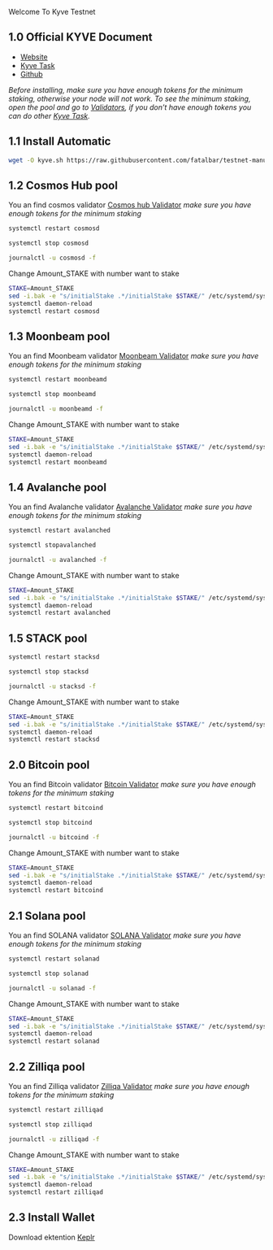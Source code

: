 Welcome To Kyve Testnet

## 1.0 Official KYVE Document

* [Website](https://app.kyve.network/#/)
* [Kyve Task](https://app.kyve.network/#/korellia/tasks)
* [Github](https://github.com/KYVENetwork)

_Before installing, make sure you have enough tokens for the minimum staking, otherwise your node will not work. To see the minimum staking, open the pool and go to [Validators](https://app.kyve.network/#/pools), if you don’t have enough tokens you can do other [Kyve Task](https://app.kyve.network/#/korellia/tasks)._

## 1.1 Install Automatic 
```bash
wget -O kyve.sh https://raw.githubusercontent.com/fatalbar/testnet-manual/main/Kyve/kyve.sh && chmod +x kyve.sh && ./kyve.sh
```
## 1.2 Cosmos Hub pool
You an find cosmos validator [Cosmos hub Validator](https://app.kyve.network/#/pools/9/validators) _make sure you have enough tokens for the minimum staking_

```bash
systemctl restart cosmosd
```

```bash
systemctl stop cosmosd
```
```bash
journalctl -u cosmosd -f
```
Change Amount_STAKE with number want to stake

```bash
STAKE=Amount_STAKE
sed -i.bak -e "s/initialStake .*/initialStake $STAKE/" /etc/systemd/system/cosmosd.service
systemctl daemon-reload
systemctl restart cosmosd
```

## 1.3 Moonbeam pool
You an find Moonbeam validator [Moonbeam Validator](https://app.kyve.network/#/pools/0/validators) _make sure you have enough tokens for the minimum staking_
```bash
systemctl restart moonbeamd
```

```bash
systemctl stop moonbeamd
```
```bash
journalctl -u moonbeamd -f
```
Change Amount_STAKE with number want to stake

```bash
STAKE=Amount_STAKE
sed -i.bak -e "s/initialStake .*/initialStake $STAKE/" /etc/systemd/system/moonbeamd.service
systemctl daemon-reload
systemctl restart moonbeamd
```

## 1.4 Avalanche pool
You an find Avalanche validator [Avalanche Validator](https://app.kyve.network/#/pools/1/validators) _make sure you have enough tokens for the minimum staking_
```bash
systemctl restart avalanched
```

```bash
systemctl stopavalanched
```
```bash
journalctl -u avalanched -f
```
Change Amount_STAKE with number want to stake

```bash
STAKE=Amount_STAKE
sed -i.bak -e "s/initialStake .*/initialStake $STAKE/" /etc/systemd/system/avalanched.service
systemctl daemon-reload
systemctl restart avalanched
```

## 1.5 STACK pool
```bash
systemctl restart stacksd
```

```bash
systemctl stop stacksd
```
```bash
journalctl -u stacksd -f
```
Change Amount_STAKE with number want to stake

```bash
STAKE=Amount_STAKE
sed -i.bak -e "s/initialStake .*/initialStake $STAKE/" /etc/systemd/system/stacksd.service
systemctl daemon-reload
systemctl restart stacksd
```

## 2.0 Bitcoin pool
You an find Bitcoin validator [Bitcoin Validator]([https://app.kyve.network/#/pools/1/validators) _make sure you have enough tokens for the minimum staking_ 
```bash
systemctl restart bitcoind
```

```bash
systemctl stop bitcoind
```
```bash
journalctl -u bitcoind -f
```
Change Amount_STAKE with number want to stake

```bash
STAKE=Amount_STAKE
sed -i.bak -e "s/initialStake .*/initialStake $STAKE/" /etc/systemd/system/bitcoind.service
systemctl daemon-reload
systemctl restart bitcoind
```

## 2.1 Solana pool
You an find SOLANA validator [SOLANA Validator]([https://app.kyve.network/#/pools/4/validators) _make sure you have enough tokens for the minimum staking_
```bash
systemctl restart solanad
```

```bash
systemctl stop solanad
```
```bash
journalctl -u solanad -f
```
Change Amount_STAKE with number want to stake

```bash
STAKE=Amount_STAKE
sed -i.bak -e "s/initialStake .*/initialStake $STAKE/" /etc/systemd/system/solanad.service
systemctl daemon-reload
systemctl restart solanad
```

## 2.2 Zilliqa pool
You an find Zilliqa validator [Zilliqa Validator]([https://app.kyve.network/#/pools/5/validators) _make sure you have enough tokens for the minimum staking_
```bash
systemctl restart zilliqad
```

```bash
systemctl stop zilliqad
```
```bash
journalctl -u zilliqad -f
```
Change Amount_STAKE with number want to stake

```bash
STAKE=Amount_STAKE
sed -i.bak -e "s/initialStake .*/initialStake $STAKE/" /etc/systemd/system/zilliqad.service
systemctl daemon-reload
systemctl restart zilliqad
```

## 2.3 Install Wallet
Download ektention [Keplr](https://chrome.google.com/webstore/detail/keplr/dmkamcknogkgcdfhhbddcghachkejeap)







